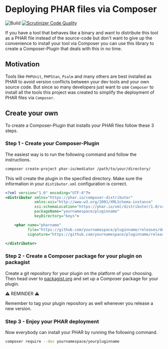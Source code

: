 # Deploying PHAR files via Composer

![Build](https://github.com/phar-io/composer-distributor/workflows/Build/badge.svg)
[![Scrutinizer Code Quality](https://scrutinizer-ci.com/g/phar-io/composer-distributor/badges/quality-score.png?b=main)](https://scrutinizer-ci.com/g/phar-io/composer-distributor/?branch=main)

If you have a tool that behaves like a binary and want to distribute this tool as a
PHAR file instead of the source-code but don't want to give up the convenience
to install your tool via Composer you can use this library to create a Composer-Plugin
that deals with this in no time.

## Motivation

Tools like `PHPUnit`, `PHPStan`, `Psalm` and many others are best installed as PHAR to avoid
version conflicts between your dev tools and your own source code. But since so many developers
just want to use `Composer` to install all the tools this project was created to simplify the
deployment of PHAR files via `Composer`.

## Create your own

To create a Composer-Plugin that installs your PHAR files follow these 3 steps.

### Step 1 - Create your Composer-Plugin

The easiest way is to run the following command and follow the instructions.

```bash
composer create-project phar-io/mediator /path/to/your/directory/
```

This will create the plugin in the specified directory.
Make sure the information in your `distibutor.xml` configuration is correct.

```xml
<?xml version="1.0" encoding="UTF-8"?>
<distributor xmlns="https://phar.io/composer-distributor"
             xmlns:xsi="http://www.w3.org/2001/XMLSchema-instance"
             xsi:schemaLocation="https://phar.io/xml/distributor/1.0/schema.xsd"
             packageName="yournamespace/pluginname"
             keyDirectory="keys">

    <phar name="pharname"
          file="https://github.com/yournamespace/pluginname/releases/download/{{version}}/pharname.phar"
          signature="https://github.com/yournamespace/pluginname/releases/download/{{version}}/pharname.phar.asc"/>

</distributor>
```

### Step 2 - Create a Composer package for your plugin on packagist

Create a git repository for your plugin on the platform of your choosing. Then head over to
[packagist.org](https://packagist.org) and set up a Composer package for your plugin.

⚠️ REMINDER ⚠️

Remember to tag your plugin repository as well whenever you release a new version.

### Step 3 - Enjoy your PHAR deployment

Now everybody can install your PHAR by running the following command.

```bash
composer require --dev yournamespace/yourpluginname
```

